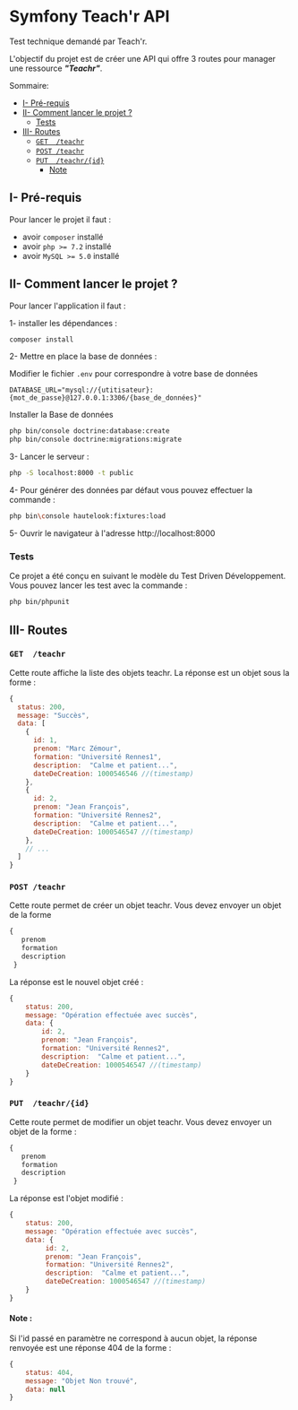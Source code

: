 # Symfony Teach'r API

Test technique demandé par Teach'r.

L'objectif du projet est de créer une API qui offre 3 routes pour manager
une ressource ***"Teachr"***.

Sommaire: 
  * [I- Pré-requis](#i--pr--requis)
  * [II- Comment lancer le projet ?](#ii--comment-lancer-le-projet--)
    + [Tests](#tests)
  * [III- Routes](#iii--routes)
    + [`GET  /teachr`](#-get---teachr-)
    + [`POST /teachr`](#-post--teachr-)
    + [`PUT  /teachr/{id}`](#-put---teachr--id--)
        - [Note](#nb--)


## I- Pré-requis

Pour lancer le projet il faut :
- avoir `composer` installé
- avoir `php >= 7.2` installé
- avoir `MySQL >= 5.0` installé

## II- Comment lancer le projet ?

Pour lancer l'application il faut : 

1- installer les dépendances :

```bash
composer install 
```

2- Mettre en place la base de données :

Modifier le fichier `.env` pour correspondre à votre base de données 

```dotenv
DATABASE_URL="mysql://{utitisateur}:{mot_de_passe}@127.0.0.1:3306/{base_de_données}"
```

Installer la Base de données

```bash
php bin/console doctrine:database:create
php bin/console doctrine:migrations:migrate
```

3- Lancer le serveur :

```bash
php -S localhost:8000 -t public
```

4- Pour générer des données par défaut vous pouvez effectuer la commande : 

```bash
php bin\console hautelook:fixtures:load
```


5- Ouvrir le navigateur à l'adresse http://localhost:8000

### Tests

Ce projet a été conçu en suivant le modèle du Test Driven Développement.
Vous pouvez lancer les test avec la commande :

```bash
php bin/phpunit
```

## III- Routes


### `GET  /teachr` 

Cette route affiche la liste des objets teachr.
La réponse est un objet sous la forme :

```js
{
  status: 200,
  message: "Succès",
  data: [
    {  
      id: 1,   
      prenom: "Marc Zémour",
      formation: "Université Rennes1",   
      description:  "Calme et patient...",
      dateDeCreation: 1000546546 //(timestamp)
    },
    {  
      id: 2,   
      prenom: "Jean François",
      formation: "Université Rennes2",   
      description:  "Calme et patient...",
      dateDeCreation: 1000546547 //(timestamp)
    }, 
    // ...
  ]
}
 ```
### `POST /teachr` 

Cette route permet de créer un objet teachr.
Vous devez envoyer un objet de la forme
```js
{  
   prenom
   formation   
   description
 }
 ```

La réponse est le nouvel objet créé : 
```js
{
    status: 200,
    message: "Opération effectuée avec succès",
    data: {  
        id: 2,   
        prenom: "Jean François",
        formation: "Université Rennes2",   
        description:  "Calme et patient...",
        dateDeCreation: 1000546547 //(timestamp)
    } 
}
```

### `PUT  /teachr/{id}` 

Cette route permet de modifier un objet teachr.
Vous devez envoyer un objet de la forme :

```js
{  
   prenom
   formation   
   description
 }
 ```

La réponse est l'objet modifié : 
```js
{
    status: 200,
    message: "Opération effectuée avec succès",
    data: {  
         id: 2,   
         prenom: "Jean François",
         formation: "Université Rennes2",   
         description:  "Calme et patient...",
         dateDeCreation: 1000546547 //(timestamp)
    } 
}
```

#### Note :
Si l'id passé en paramètre ne correspond à aucun objet, la réponse renvoyée est une réponse 404 de la forme :
```js
{
    status: 404,
    message: "Objet Non trouvé",
    data: null
}
```